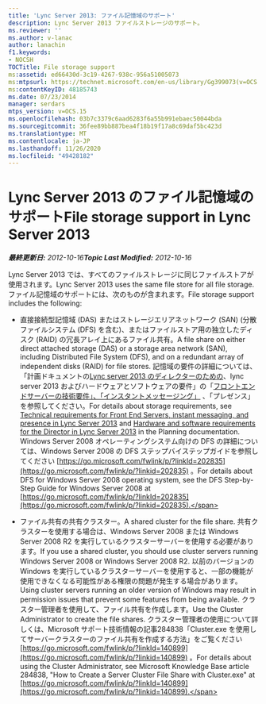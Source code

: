 ```yaml
---
title: 'Lync Server 2013: ファイル記憶域のサポート'
description: Lync Server 2013 ファイルストレージのサポート。
ms.reviewer: ''
ms.author: v-lanac
author: lanachin
f1.keywords:
- NOCSH
TOCTitle: File storage support
ms:assetid: ed66430d-3c19-4267-938c-956a51005073
ms:mtpsurl: https://technet.microsoft.com/en-us/library/Gg399073(v=OCS.15)
ms:contentKeyID: 48185743
ms.date: 07/23/2014
manager: serdars
mtps_version: v=OCS.15
ms.openlocfilehash: 03b7c3379c6aad6283f6a55b991ebaec50044bda
ms.sourcegitcommit: 36fee89bb887bea4f18b19f17a8c69daf5bc423d
ms.translationtype: MT
ms.contentlocale: ja-JP
ms.lasthandoff: 11/26/2020
ms.locfileid: "49428182"
---
```

# <a name="file-storage-support-in-lync-server-2013"></a><span data-ttu-id="40fe2-103">Lync Server 2013 のファイル記憶域のサポート</span><span class="sxs-lookup"><span data-stu-id="40fe2-103">File storage support in Lync Server 2013</span></span>

<div data-xmlns="http://www.w3.org/1999/xhtml">

<div class="topic" data-xmlns="http://www.w3.org/1999/xhtml" data-msxsl="urn:schemas-microsoft-com:xslt" data-cs="https://msdn.microsoft.com/">

<div data-asp="https://msdn2.microsoft.com/asp">



</div>

<div id="mainSection">

<div id="mainBody"><span data-ttu-id="40fe2-104">

<span> </span></span><span class="sxs-lookup"><span data-stu-id="40fe2-104">

<span> </span></span></span>

<span data-ttu-id="40fe2-105">_**最終更新日:** 2012-10-16_</span><span class="sxs-lookup"><span data-stu-id="40fe2-105">_**Topic Last Modified:** 2012-10-16_</span></span>

<span data-ttu-id="40fe2-106">Lync Server 2013 では、すべてのファイルストレージに同じファイルストアが使用されます。</span><span class="sxs-lookup"><span data-stu-id="40fe2-106">Lync Server 2013 uses the same file store for all file storage.</span></span> <span data-ttu-id="40fe2-107">ファイル記憶域のサポートには、次のものが含まれます。</span><span class="sxs-lookup"><span data-stu-id="40fe2-107">File storage support includes the following:</span></span>

  - <span data-ttu-id="40fe2-108">直接接続型記憶域 (DAS) またはストレージエリアネットワーク (SAN) (分散ファイルシステム (DFS) を含む)、またはファイルストア用の独立したディスク (RAID) の冗長アレイ上にあるファイル共有。</span><span class="sxs-lookup"><span data-stu-id="40fe2-108">A file share on either direct attached storage (DAS) or a storage area network (SAN), including Distributed File System (DFS), and on a redundant array of independent disks (RAID) for file stores.</span></span> <span data-ttu-id="40fe2-109">記憶域の要件の詳細については、「計画ドキュメントの[Lync server 2013 のディレクターのための](lync-server-2013-hardware-and-software-requirements-for-the-director.md)、lync server 2013 およびハードウェアとソフトウェアの要件」の「[フロントエンドサーバーの技術要件」、「インスタントメッセージング」](lync-server-2013-technical-requirements-for-front-end-servers-instant-messaging-and-presence.md) 、「プレゼンス」を参照してください。</span><span class="sxs-lookup"><span data-stu-id="40fe2-109">For details about storage requirements, see [Technical requirements for Front End Servers, instant messaging, and presence in Lync Server 2013](lync-server-2013-technical-requirements-for-front-end-servers-instant-messaging-and-presence.md) and [Hardware and software requirements for the Director in Lync Server 2013](lync-server-2013-hardware-and-software-requirements-for-the-director.md) in the Planning documentation.</span></span> <span data-ttu-id="40fe2-110">Windows Server 2008 オペレーティングシステム向けの DFS の詳細については、Windows Server 2008 の DFS ステップバイステップガイドを参照してください [https://go.microsoft.com/fwlink/p/?linkId=202835](https://go.microsoft.com/fwlink/p/?linkid=202835) 。</span><span class="sxs-lookup"><span data-stu-id="40fe2-110">For details about DFS for Windows Server 2008 operating system, see the DFS Step-by-Step Guide for Windows Server 2008 at [https://go.microsoft.com/fwlink/p/?linkId=202835](https://go.microsoft.com/fwlink/p/?linkid=202835).</span></span>

  - <span data-ttu-id="40fe2-111">ファイル共有の共有クラスター。</span><span class="sxs-lookup"><span data-stu-id="40fe2-111">A shared cluster for the file share.</span></span> <span data-ttu-id="40fe2-112">共有クラスターを使用する場合は、Windows Server 2008 または Windows Server 2008 R2 を実行しているクラスターサーバーを使用する必要があります。</span><span class="sxs-lookup"><span data-stu-id="40fe2-112">If you use a shared cluster, you should use cluster servers running Windows Server 2008 or Windows Server 2008 R2.</span></span> <span data-ttu-id="40fe2-113">以前のバージョンの Windows を実行しているクラスターサーバーを使用すると、一部の機能が使用できなくなる可能性がある権限の問題が発生する場合があります。</span><span class="sxs-lookup"><span data-stu-id="40fe2-113">Using cluster servers running an older version of Windows may result in permission issues that prevent some features from being available.</span></span> <span data-ttu-id="40fe2-114">クラスター管理者を使用して、ファイル共有を作成します。</span><span class="sxs-lookup"><span data-stu-id="40fe2-114">Use the Cluster Administrator to create the file shares.</span></span> <span data-ttu-id="40fe2-115">クラスター管理者の使用について詳しくは、Microsoft サポート技術情報の記事284838「Cluster.exe を使用してサーバークラスターのファイル共有を作成する方法」をご覧ください [https://go.microsoft.com/fwlink/p/?linkId=140899](https://go.microsoft.com/fwlink/p/?linkid=140899) 。</span><span class="sxs-lookup"><span data-stu-id="40fe2-115">For details about using the Cluster Administrator, see Microsoft Knowledge Base article 284838, "How to Create a Server Cluster File Share with Cluster.exe" at [https://go.microsoft.com/fwlink/p/?linkId=140899](https://go.microsoft.com/fwlink/p/?linkid=140899).</span></span>

<span data-ttu-id="40fe2-116"></div>

<span> </span>

</div>

</div>

</span><span class="sxs-lookup"><span data-stu-id="40fe2-116"></div>

<span> </span>

</div>

</div>

</span></span></div>

